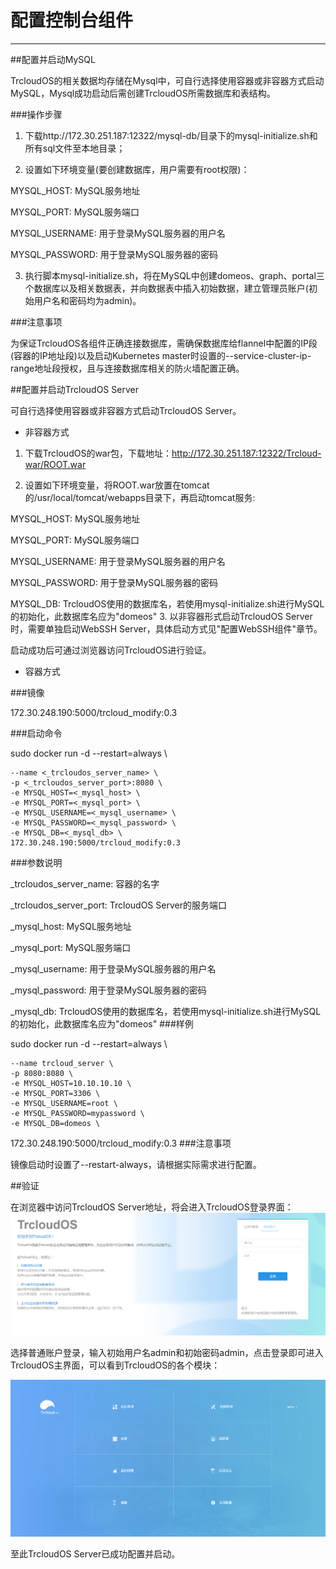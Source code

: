 # 配置控制台组件

---
##配置并启动MySQL

TrcloudOS的相关数据均存储在Mysql中，可自行选择使用容器或非容器方式启动MySQL，Mysql成功启动后需创建TrcloudOS所需数据库和表结构。

###操作步骤

1. 下载http://172.30.251.187:12322/mysql-db/目录下的mysql-initialize.sh和所有sql文件至本地目录；

2. 设置如下环境变量(要创建数据库，用户需要有root权限)：

 MYSQL_HOST: MySQL服务地址
 
 MYSQL_PORT: MySQL服务端口
 
 MYSQL_USERNAME: 用于登录MySQL服务器的用户名
 
 MYSQL_PASSWORD: 用于登录MySQL服务器的密码

3. 执行脚本mysql-initialize.sh，将在MySQL中创建domeos、graph、portal三个数据库以及相关数据表，并向数据表中插入初始数据，建立管理员账户(初始用户名和密码均为admin)。

###注意事项

为保证TrcloudOS各组件正确连接数据库，需确保数据库给flannel中配置的IP段(容器的IP地址段)以及启动Kubernetes master时设置的--service-cluster-ip-range地址段授权，且与连接数据库相关的防火墙配置正确。

##配置并启动TrcloudOS Server

可自行选择使用容器或非容器方式启动TrcloudOS Server。

* 非容器方式


1. 下载TrcloudOS的war包，下载地址：http://172.30.251.187:12322/Trcloud-war/ROOT.war

2. 设置如下环境变量，将ROOT.war放置在tomcat的/usr/local/tomcat/webapps目录下，再启动tomcat服务:

 MYSQL_HOST: MySQL服务地址
 
 MYSQL_PORT: MySQL服务端口
 
 MYSQL_USERNAME: 用于登录MySQL服务器的用户名
 
 MYSQL_PASSWORD: 用于登录MySQL服务器的密码
 
 MYSQL_DB: TrcloudOS使用的数据库名，若使用mysql-initialize.sh进行MySQL的初始化，此数据库名应为"domeos"
3. 以非容器形式启动TrcloudOS Server时，需要单独启动WebSSH Server，具体启动方式见"配置WebSSH组件"章节。

启动成功后可通过浏览器访问TrcloudOS进行验证。

* 容器方式

###镜像

172.30.248.190:5000/trcloud_modify:0.3

###启动命令

sudo docker run -d --restart=always \

    --name <_trcloudos_server_name> \
    -p <_trcloudos_server_port>:8080 \
    -e MYSQL_HOST=<_mysql_host> \
    -e MYSQL_PORT=<_mysql_port> \
    -e MYSQL_USERNAME=<_mysql_username> \
    -e MYSQL_PASSWORD=<_mysql_password> \
    -e MYSQL_DB=<_mysql_db> \
    172.30.248.190:5000/trcloud_modify:0.3
###参数说明

_trcloudos_server_name: 容器的名字

_trcloudos_server_port: TrcloudOS Server的服务端口

_mysql_host: MySQL服务地址

_mysql_port: MySQL服务端口

_mysql_username: 用于登录MySQL服务器的用户名

_mysql_password: 用于登录MySQL服务器的密码

_mysql_db: TrcloudOS使用的数据库名，若使用mysql-initialize.sh进行MySQL的初始化，此数据库名应为"domeos"
###样例

sudo docker run -d --restart=always \

    --name trcloud_server \
    -p 8080:8080 \
    -e MYSQL_HOST=10.10.10.10 \
    -e MYSQL_PORT=3306 \
    -e MYSQL_USERNAME=root \
    -e MYSQL_PASSWORD=mypassword \
    -e MYSQL_DB=domeos \
   172.30.248.190:5000/trcloud_modify:0.3
###注意事项

镜像启动时设置了--restart-always，请根据实际需求进行配置。

##验证

在浏览器中访问TrcloudOS Server地址，将会进入TrcloudOS登录界面：
![](denglu.png)

选择普通账户登录，输入初始用户名admin和初始密码admin，点击登录即可进入TrcloudOS主界面，可以看到TrcloudOS的各个模块：

![](shouye.png)

至此TrcloudOS Server已成功配置并启动。